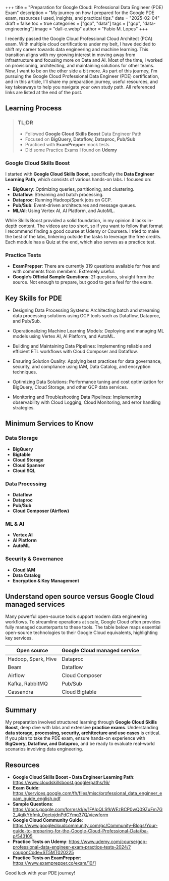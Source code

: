 +++
title = "Preparation for Google Cloud: Professional Data Engineer (PDE) Exam"
description = "My journey on how I prepared for the Google PDE exam, resources I used, insights, and practical tips."
date = "2025-02-04"
draft = false
toc = true
categories = ["gcp", "data"]
tags = ["gcp", "data-engineering"]
image = "dall-e.webp"
author = "Fabio M. Lopes"
+++

I recently passed the Google Cloud Professional Cloud Architect (PCA) exam. With multiple cloud certifications under my belt, I have decided to shift my career towards data engineering and machine learning. This transition aligns with my growing interest in moving away from infrastructure and focusing more on Data and AI. Most of the time, I worked on provisioning, architecting, and maintaining solutions for other teams. Now, I want to be on the other side a bit more. As part of this journey, I'm pursuing the Google Cloud Professional Data Engineer (PDE) certification, and in this article, I’ll share my preparation journey, useful resources, and key takeaways to help you navigate your own study path. All referenced links are listed at the end of the post.

## Learning Process

> ### TL;DR
> - Followed **Google Cloud Skills Boost** Data Engineer Path
> - Focused on **BigQuery, Dataflow, Dataproc, Pub/Sub**
> - Practiced with **ExamPrepper** mock tests
> - Did some Practice Exams I found on **Udemy**

### Google Cloud Skills Boost

I started with **Google Cloud Skills Boost**, specifically the **Data Engineer Learning Path**, which consists of various hands-on labs. I focused on:

- **BigQuery**: Optimizing queries, partitioning, and clustering.
- **Dataflow**: Streaming and batch processing.
- **Dataproc**: Running Hadoop/Spark jobs on GCP.
- **Pub/Sub**: Event-driven architectures and message queues.
- **ML/AI**: Using Vertex AI, AI Platform, and AutoML.

While Skills Boost provided a solid foundation, in my opinion it lacks in-depth content. The videos are too short, so if you want to follow that format I recommend finding a good course at Udemy or Coursera. I tried to make the best of the labs, tinkering outside the tasks to leverage the free credits. Each module has a Quiz at the end, which also serves as a practice test.

### Practice Tests

- **ExamPrepper**: There are currently 319 questions available for free and with comments from members. Extremely useful.
- **Google’s Official Sample Questions**: 21 questions, straight from the source. Not enough to prepare, but good to get a feel for the exam.

## Key Skills for PDE

- Designing Data Processing Systems: Architecting batch and streaming data processing solutions using GCP tools such as Dataflow, Dataproc, and Pub/Sub.

- Operationalizing Machine Learning Models: Deploying and managing ML models using Vertex AI, AI Platform, and AutoML.

- Building and Maintaining Data Pipelines: Implementing reliable and efficient ETL workflows with Cloud Composer and Dataflow.

- Ensuring Solution Quality: Applying best practices for data governance, security, and compliance using IAM, Data Catalog, and encryption techniques.

- Optimizing Data Solutions: Performance tuning and cost optimization for BigQuery, Cloud Storage, and other GCP data services.

- Monitoring and Troubleshooting Data Pipelines: Implementing observability with Cloud Logging, Cloud Monitoring, and error handling strategies.

## Minimum Services to Know

### Data Storage
- **BigQuery**
- **Bigtable**
- **Cloud Storage**
- **Cloud Spanner**
- **Cloud SQL**

### Data Processing
- **Dataflow**
- **Dataproc**
- **Pub/Sub**
- **Cloud Composer (Airflow)**

### ML & AI
- **Vertex AI**
- **AI Platform**
- **AutoML**

### Security & Governance
- **Cloud IAM**
- **Data Catalog**
- **Encryption & Key Management**

## Understand open source versus Google Cloud managed services

Many powerful open-source tools support modern data engineering workflows. To streamline operations at scale, Google Cloud often provides fully managed counterparts to these tools. The table below maps essential open-source technologies to their Google Cloud equivalents, highlighting key services.

| Open source | Google Cloud managed service |
| ------ | ------ |
| Hadoop, Spark, Hive | Dataproc |
| Beam | Dataflow |
| Airflow | Cloud Composer |
| Kafka, RabbitMQ | Pub/Sub |
| Cassandra | Cloud Bigtable |

## Summary

My preparation involved structured learning through **Google Cloud Skills Boost**, deep dive with labs and extensive **practice exams**. Understanding **data storage, processing, security, architecture and use cases** is critical. If you plan to take the PDE exam, ensure hands-on experience with **BigQuery, Dataflow, and Dataproc**, and be ready to evaluate real-world scenarios involving data engineering.

## Resources

- **Google Cloud Skills Boost - Data Engineer Learning Path**: https://www.cloudskillsboost.google/paths/16/
- **Exam Guide**: https://services.google.com/fh/files/misc/professional_data_engineer_exam_guide_english.pdf
- **Sample Questions**: https://docs.google.com/forms/d/e/1FAIpQLSfkWEzBCP0wQ09ZuFm7G2_4qtkYbfmk_0getojdnPdCYmq37Q/viewform
- **Google Cloud Community Guide**: https://www.googlecloudcommunity.com/gc/Community-Blogs/Your-guide-to-preparing-for-the-Google-Cloud-Professional-Data/ba-p/543105
- **Practice Tests on Udemy**: https://www.udemy.com/course/gcp-professional-data-engineer-exam-practice-tests-2024/?couponCode=ST5MT020225
- **Practice Tests on ExamPrepper**: https://www.examprepper.co/exam/10/1

Good luck with your PDE journey!